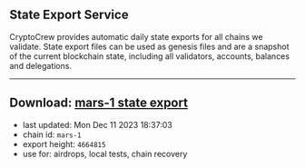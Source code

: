 ## State Export Service
CryptoCrew provides automatic daily state exports for all chains we validate. State export files can be used as genesis files and are a snapshot of the current blockchain state, including all validators, accounts, balances and delegations.

---
**Download: [mars-1 state export](https://dl.ccvalidators.com/SERVICE/mars/mars-1_export_4664815.json)**
---

- last updated: Mon Dec 11 2023 18:37:03
- chain id: `mars-1`
- export height: `4664815`
- use for: airdrops, local tests, chain recovery
